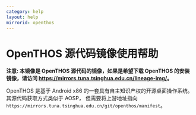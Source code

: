 ```yaml
---
category: help
layout: help
mirrorid: openthos
---
```


# OpenTHOS 源代码镜像使用帮助

**注意: 本镜像是 OpenTHOS 源代码的镜像，如果是希望下载 OpenTHOS 的安装镜像，请访问 <https://mirrors.tuna.tsinghua.edu.cn/lineage-img/>。**

OpenTHOS 是基于 Android x86 的一套具有自主知识产权的开源桌面操作系统。其源代码获取方式类似于 AOSP，
但需要将上游地址指向 `https://mirrors.tuna.tsinghua.edu.cn/git/openthos/manifest`。
